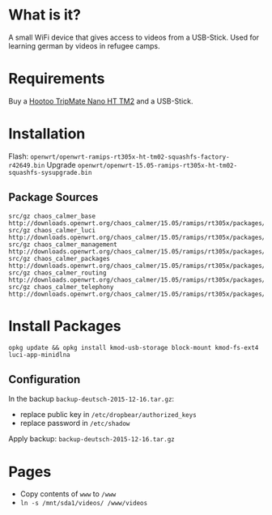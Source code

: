 # What is it?

A small WiFi device that gives access to videos from a USB-Stick. Used for learning german by videos in refugee camps.

# Requirements

Buy a [Hootoo TripMate Nano HT TM2](http://www.hootoo.com/hootoo-tripmate-nano-ht-tm02-wireless-portable-router.html) and a USB-Stick.

# Installation

Flash: `openwrt/openwrt-ramips-rt305x-ht-tm02-squashfs-factory-r42649.bin`
Upgrade `openwrt/openwrt-15.05-ramips-rt305x-ht-tm02-squashfs-sysupgrade.bin`

## Package Sources

```
src/gz chaos_calmer_base http://downloads.openwrt.org/chaos_calmer/15.05/ramips/rt305x/packages/base
src/gz chaos_calmer_luci http://downloads.openwrt.org/chaos_calmer/15.05/ramips/rt305x/packages/luci
src/gz chaos_calmer_management http://downloads.openwrt.org/chaos_calmer/15.05/ramips/rt305x/packages/management
src/gz chaos_calmer_packages http://downloads.openwrt.org/chaos_calmer/15.05/ramips/rt305x/packages/packages
src/gz chaos_calmer_routing http://downloads.openwrt.org/chaos_calmer/15.05/ramips/rt305x/packages/routing
src/gz chaos_calmer_telephony http://downloads.openwrt.org/chaos_calmer/15.05/ramips/rt305x/packages/telephony
```

# Install Packages

`opkg update && opkg install kmod-usb-storage block-mount kmod-fs-ext4 luci-app-minidlna` 

## Configuration

In the backup `backup-deutsch-2015-12-16.tar.gz`:
 * replace public key in `/etc/dropbear/authorized_keys`
 * replace password in `/etc/shadow`
 
Apply backup: `backup-deutsch-2015-12-16.tar.gz`

# Pages

 * Copy contents of `www` to `/www`
 * `ln -s /mnt/sda1/videos/ /www/videos`